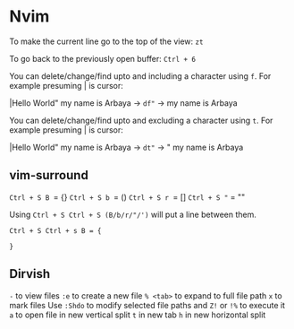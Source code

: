 # Nvim

To make the current line go to the top of the view: `zt`

To go back to the previously open buffer: `Ctrl + 6`

You can delete/change/find upto and including a character using `f`. For example presuming | is cursor:
 
 |Hello World" my name is Arbaya -> `df"` -> my name is Arbaya 

You can delete/change/find upto and excluding a character using `t`. For example presuming | is cursor:

 |Hello World" my name is Arbaya -> `dt"` -> " my name is Arbaya 

## vim-surround
`Ctrl + S B `= {}
`Ctrl + S b `= ()
`Ctrl + S r `= []
`Ctrl + S "` = ""

Using `Ctrl + S Ctrl + S (B/b/r/"/')` will put a line between them.

```
Ctrl + S Ctrl + s B = {
	
} 
```

## Dirvish
`-` to view files
`:e` to create a new file
`% <tab>` to expand to full file path
`x` to mark files
Use `:Shdo` to modify selected file paths and `Z!` or `!%` to execute it
`a` to open file in new vertical split
`t` in new tab
`h` in new horizontal split
